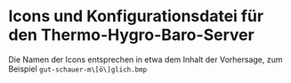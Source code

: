 # Icons und Konfigurationsdatei für den Thermo-Hygro-Baro-Server

Die Namen der Icons entsprechen in etwa dem Inhalt der Vorhersage, zum
Beispiel `gut-schauer-m\[ö\]glich.bmp`
